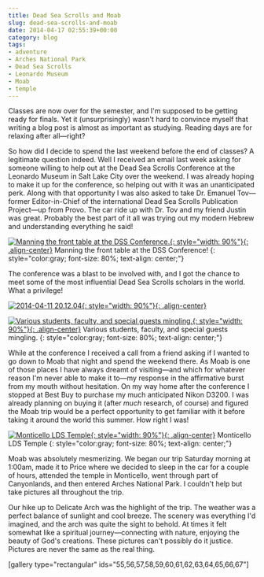 ```yaml
---
title: Dead Sea Scrolls and Moab
slug: dead-sea-scrolls-and-moab
date: 2014-04-17 02:55:39+00:00
category: blog
tags:
- adventure
- Arches National Park
- Dead Sea Scrolls
- Leonardo Museum
- Moab
- temple
---
```


Classes are now over for the semester, and I'm supposed to be getting ready for finals. Yet it (unsurprisingly) wasn't hard to convince myself that writing a blog post is almost as important as studying. Reading days are for relaxing after all—right?

So how did I decide to spend the last weekend before the end of classes? A legitimate question indeed. Well I received an email last week asking for someone willing to help out at the Dead Sea Scrolls Conference at the Leonardo Museum in Salt Lake City over the weekend. I was already hoping to make it up for the conference, so helping out with it was an unanticipated perk. Along with that opportunity I was also asked to take Dr. Emanuel Tov—former Editor-in-Chief of the international Dead Sea Scrolls Publication Project—up from Provo. The car ride up with Dr. Tov and my friend Justin was great. Probably the best part of it all was trying out my modern Hebrew and understanding everything he said!

<!-- more -->

[![Manning the front table at the DSS Conference.](http://jdpinto.files.wordpress.com/2014/04/2014-04-11-13-07-24-1.jpg){: style="width: 90%"}{: .align-center}](http://jdpinto.files.wordpress.com/2014/04/2014-04-11-13-07-24-1.jpg) Manning the front table at the DSS Conference!
{: style="color:gray; font-size: 80%; text-align: center;"}

The conference was a blast to be involved with, and I got the chance to meet some of the most influential Dead Sea Scrolls scholars in the world. What a privilege!

[![2014-04-11 20.12.04](http://jdpinto.files.wordpress.com/2014/04/2014-04-11-20-12-04.jpg){: style="width: 90%"}{: .align-center}](http://jdpinto.files.wordpress.com/2014/04/2014-04-11-20-12-04.jpg)

[![Various students, faculty, and special guests mingling.](http://jdpinto.files.wordpress.com/2014/04/students.jpg){: style="width: 90%"}{: .align-center}](http://jdpinto.files.wordpress.com/2014/04/students.jpg) Various students, faculty, and special guests mingling.
{: style="color:gray; font-size: 80%; text-align: center;"}

While at the conference I received a call from a friend asking if I wanted to go down to Moab that night and spend the weekend there. As Moab is one of those places I have always dreamt of visiting—and which for whatever reason I'm never able to make it to—my response in the affirmative burst from my mouth without hesitation. On my way home after the conference I stopped at Best Buy to purchase my much anticipated Nikon D3200. I was already planning on buying it (after _much_ research, of course) and figured the Moab trip would be a perfect opportunity to get familiar with it before taking it around the world this summer. How right I was!

[![Monticello LDS Temple](http://jdpinto.files.wordpress.com/2014/04/2014-04-12-12-46-17.jpg){: style="width: 90%"}{: .align-center}](http://jdpinto.files.wordpress.com/2014/04/2014-04-12-12-46-17.jpg) Monticello LDS Temple
{: style="color:gray; font-size: 80%; text-align: center;"}

Moab was absolutely mesmerizing. We began our trip Saturday morning at 1:00am, made it to Price where we decided to sleep in the car for a couple of hours, attended the temple in Monticello, went through part of Canyonlands, and then entered Arches National Park. I couldn't help but take pictures all throughout the trip.

Our hike up to Delicate Arch was the highlight of the trip. The weather was a perfect balance of sunlight and cool breeze. The scenery was everything I'd imagined, and the arch was quite the sight to behold. At times it felt somewhat like a spiritual journey—connecting with nature, enjoying the beauty of God's creations. These pictures can't possibly do it justice. Pictures are never the same as the real thing.

[gallery type="rectangular" ids="55,56,57,58,59,60,61,62,63,64,65,66,67"]
